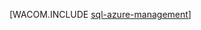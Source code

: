 ﻿<properties urlDisplayName="SQL Database Management" pageTitle="SSMS를 사용하여 SQL 데이터베이스 관리 - Azure" metaKeywords="Azure SQL Server Management Studio SSMS " description="SQL Server Management Studio를 사용하여 SQL 데이터베이스 서버 및 데이터베이스를 관리하는 방법에 대해 알아봅니다." metaCanonical="" services="sql-database" documentationCenter=".NET" title="" authors="jeffreyg" solutions="" manager="jeffreyg" editor="tysonn" />

<tags ms.service="sql-database" ms.workload="data-management" ms.tgt_pltfrm="na" ms.devlang="na" ms.topic="article" ms.date="01/31/2015" ms.author="jeffreyg" />






[WACOM.INCLUDE [sql-azure-management](../includes/sql-azure-management.md)] 
